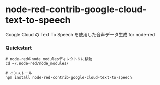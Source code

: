 # node-red-contrib-google-cloud-text-to-speech
Google Cloud の Text To Speech を使用した音声データ生成 for node-red

### Quickstart
```
# node-redのnode_modulesディレクトリに移動
cd ~/.node-red/node_modules/

# インストール
npm install node-red-contrib-google-cloud-text-to-speech
```